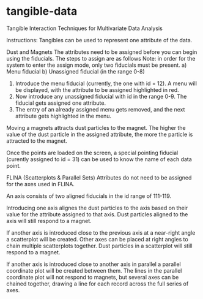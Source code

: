 tangible-data
=============

Tangible Interaction Techniques for Multivariate Data Analysis

Instructions:
Tangibles can be used to represent one attribute of the data.

Dust and Magnets
The attributes need to be assigned before you can begin using the fiducials.
The steps to assign are as follows
Note: in order for the system to enter the assign mode, only two fiducials must be present. a) Menu fiducial b) Unassigned fiducial (in the range 0-8)
1. Introduce the menu fiducial (currently, the one with id = 12). A menu will be displayed, with the attribute to be assigned highlighted in red. 
2. Now introduce any unassigned fiducial with id in the range 0-9. The fiducial gets assigned one attribute.
3. The entry of an already assigned menu gets removed, and the next attribute gets highlighted in the menu. 

Moving a magnets attracts dust particles to the magnet. The higher the value of the dust particle in the assigned attribute, the more the particle is attracted to the magnet.

Once the points are loaded on the screen, a special pointing fiducial (curently assigned to id = 31) can be used to know the name of each data point.
	
FLINA (Scatterplots & Parallel Sets)
Attributes do not need to be assigned for the axes used in FLINA.

An axis consists of two aligned fiducials in the id range of 111-119. 

Introducing one axis alignes the dust particles to the axis based on their value for the attribute assigned to that axis. Dust particles aligned to the axis will still respond to a magnet.

If another axis is introduced close to the previous axis at a near-right angle a scatterplot will be created. Other axes can be placed at right angles to chain multiple scatterplots together. Dust particles in a scatterplot will still respond to a magnet.

If another axis is introduced close to another axis in parallel a parallel coordinate plot will be created between them. The lines in the parallel coordinate plot will not respond to magnets, but several axes can be chained together, drawing a line for each record across the full series of axes. 

